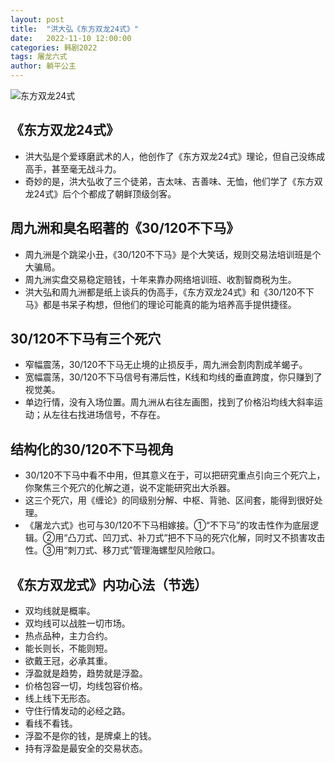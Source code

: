 ```yaml
---
layout: post
title:  "洪大弘《东方双龙24式》"
date:   2022-11-10 12:00:00
categories: 韩剧2022
tags: 屠龙六式
author: 躺平公主
---
```

![东方双龙24式](https://pic3.zhimg.com/80/v2-264563902f18578d03a7accf38d9e786_720w.webp)

## 《东方双龙24式》
* 洪大弘是个爱琢磨武术的人，他创作了《东方双龙24式》理论，但自己没练成高手，甚至毫无战斗力。
* 奇妙的是，洪大弘收了三个徒弟，吉太味、吉善味、无恤，他们学了《东方双龙24式》后个个都成了朝鲜顶级剑客。

## 周九洲和臭名昭著的《30/120不下马》
* 周九洲是个跳梁小丑，《30/120不下马》是个大笑话，规则交易法培训班是个大骗局。
* 周九洲实盘交易稳定赔钱，十年来靠办网络培训班、收割智商税为生。
* 洪大弘和周九洲都是纸上谈兵的伪高手，《东方双龙24式》和《30/120不下马》都是书呆子构想，但他们的理论可能真的能为培养高手提供捷径。

## 30/120不下马有三个死穴
* 窄幅震荡，30/120不下马无止境的止损反手，周九洲会割肉割成羊蝎子。
* 宽幅震荡，30/120不下马信号有滞后性，K线和均线的垂直跨度，你只赚到了视觉美。
* 单边行情，没有入场位置。周九洲从右往左画图，找到了价格沿均线大斜率运动；从左往右找进场信号，不存在。

## 结构化的30/120不下马视角
* 30/120不下马中看不中用，但其意义在于，可以把研究重点引向三个死穴上，你聚焦三个死穴的化解之道，说不定能研究出大杀器。
* 这三个死穴，用《缠论》的同级别分解、中枢、背驰、区间套，能得到很好处理。
* 《屠龙六式》也可与30/120不下马相嫁接。①“不下马”的攻击性作为底层逻辑。②用“凸刀式、凹刀式、补刀式”把不下马的死穴化解，同时又不损害攻击性。③用“刺刀式、移刀式”管理海螺型风险敞口。

## 《东方双龙式》内功心法（节选）
* 双均线就是概率。
* 双均线可以战胜一切市场。
* 热点品种，主力合约。
* 能长则长，不能则短。
* 欲戴王冠，必承其重。
* 浮盈就是趋势，趋势就是浮盈。
* 价格包容一切，均线包容价格。
* 线上线下无形态。
* 守住行情发动的必经之路。
* 看线不看钱。
* 浮盈不是你的钱，是牌桌上的钱。
* 持有浮盈是最安全的交易状态。
